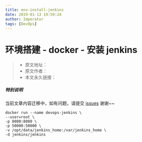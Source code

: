 ```yaml
---
title: env-install-jenkins
date: 2019-01-13 19:59:24
author: Imperator
tags: [DevOps]
---
```


# 环境搭建 - docker - 安装 jenkins

> * 原文地址：[]()
> * 原文作者：[]()
> * 本文永久链接：[]()

##### **特别说明**

当前文章内容迁移中，如有问题，请提交 [issues](https://github.com/Starrier/starrier.github.io/issues) 谢谢~~

```shell script
docker run --name devops-jenkins \ 
--user=root \
-p 8080:8080 \
-p 50000:50000 \
-v /opt/data/jenkins_home:/var/jenkins_home \
-d jenkins/jenkins
```

